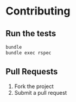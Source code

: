 # Contributing

## Run the tests

```bash
bundle
bundle exec rspec
```

## Pull Requests

1. Fork the project
1. Submit a pull request
